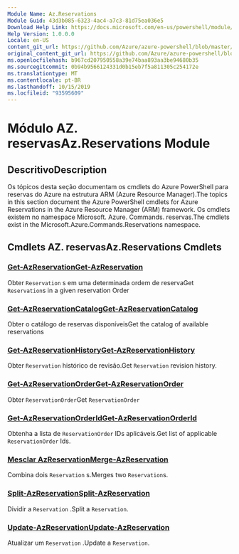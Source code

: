 ```yaml
---
Module Name: Az.Reservations
Module Guid: 43d3b085-6323-4ac4-a7c3-81d75ea036e5
Download Help Link: https://docs.microsoft.com/en-us/powershell/module/az.reservations
Help Version: 1.0.0.0
Locale: en-US
content_git_url: https://github.com/Azure/azure-powershell/blob/master/src/Reservations/Reservations/help/Az.Reservations.md
original_content_git_url: https://github.com/Azure/azure-powershell/blob/master/src/Reservations/Reservations/help/Az.Reservations.md
ms.openlocfilehash: b967cd207950558a39e74baa893aa3be94680b35
ms.sourcegitcommit: 0b94b9566124331d0b15eb7f5a811305c254172e
ms.translationtype: MT
ms.contentlocale: pt-BR
ms.lasthandoff: 10/15/2019
ms.locfileid: "93595609"
---
```

# <span data-ttu-id="da7a6-101">Módulo AZ. reservas</span><span class="sxs-lookup"><span data-stu-id="da7a6-101">Az.Reservations Module</span></span>
## <span data-ttu-id="da7a6-102">Descritivo</span><span class="sxs-lookup"><span data-stu-id="da7a6-102">Description</span></span>
<span data-ttu-id="da7a6-103">Os tópicos desta seção documentam os cmdlets do Azure PowerShell para reservas do Azure na estrutura ARM (Azure Resource Manager).</span><span class="sxs-lookup"><span data-stu-id="da7a6-103">The topics in this section document the Azure PowerShell cmdlets for Azure Reservations in the Azure Resource Manager (ARM) framework.</span></span> <span data-ttu-id="da7a6-104">Os cmdlets existem no namespace Microsoft. Azure. Commands. reservas.</span><span class="sxs-lookup"><span data-stu-id="da7a6-104">The cmdlets exist in the Microsoft.Azure.Commands.Reservations namespace.</span></span>

## <span data-ttu-id="da7a6-105">Cmdlets AZ. reservas</span><span class="sxs-lookup"><span data-stu-id="da7a6-105">Az.Reservations Cmdlets</span></span>
### [<span data-ttu-id="da7a6-106">Get-AzReservation</span><span class="sxs-lookup"><span data-stu-id="da7a6-106">Get-AzReservation</span></span>](Get-AzReservation.md)
<span data-ttu-id="da7a6-107">Obter `Reservation` s em uma determinada ordem de reserva</span><span class="sxs-lookup"><span data-stu-id="da7a6-107">Get `Reservation`s in a given reservation Order</span></span>

### [<span data-ttu-id="da7a6-108">Get-AzReservationCatalog</span><span class="sxs-lookup"><span data-stu-id="da7a6-108">Get-AzReservationCatalog</span></span>](Get-AzReservationCatalog.md)
<span data-ttu-id="da7a6-109">Obter o catálogo de reservas disponíveis</span><span class="sxs-lookup"><span data-stu-id="da7a6-109">Get the catalog of available reservations</span></span>

### [<span data-ttu-id="da7a6-110">Get-AzReservationHistory</span><span class="sxs-lookup"><span data-stu-id="da7a6-110">Get-AzReservationHistory</span></span>](Get-AzReservationHistory.md)
<span data-ttu-id="da7a6-111">Obter `Reservation` histórico de revisão.</span><span class="sxs-lookup"><span data-stu-id="da7a6-111">Get `Reservation` revision history.</span></span>

### [<span data-ttu-id="da7a6-112">Get-AzReservationOrder</span><span class="sxs-lookup"><span data-stu-id="da7a6-112">Get-AzReservationOrder</span></span>](Get-AzReservationOrder.md)
<span data-ttu-id="da7a6-113">Obter `ReservationOrder`</span><span class="sxs-lookup"><span data-stu-id="da7a6-113">Get `ReservationOrder`</span></span>

### [<span data-ttu-id="da7a6-114">Get-AzReservationOrderId</span><span class="sxs-lookup"><span data-stu-id="da7a6-114">Get-AzReservationOrderId</span></span>](Get-AzReservationOrderId.md)
<span data-ttu-id="da7a6-115">Obtenha a lista de `ReservationOrder` IDs aplicáveis.</span><span class="sxs-lookup"><span data-stu-id="da7a6-115">Get list of applicable `ReservationOrder` Ids.</span></span>

### [<span data-ttu-id="da7a6-116">Mesclar AzReservation</span><span class="sxs-lookup"><span data-stu-id="da7a6-116">Merge-AzReservation</span></span>](Merge-AzReservation.md)
<span data-ttu-id="da7a6-117">Combina dois `Reservation` s.</span><span class="sxs-lookup"><span data-stu-id="da7a6-117">Merges two `Reservation`s.</span></span>

### [<span data-ttu-id="da7a6-118">Split-AzReservation</span><span class="sxs-lookup"><span data-stu-id="da7a6-118">Split-AzReservation</span></span>](Split-AzReservation.md)
<span data-ttu-id="da7a6-119">Dividir a `Reservation` .</span><span class="sxs-lookup"><span data-stu-id="da7a6-119">Split a `Reservation`.</span></span>

### [<span data-ttu-id="da7a6-120">Update-AzReservation</span><span class="sxs-lookup"><span data-stu-id="da7a6-120">Update-AzReservation</span></span>](Update-AzReservation.md)
<span data-ttu-id="da7a6-121">Atualizar um `Reservation` .</span><span class="sxs-lookup"><span data-stu-id="da7a6-121">Update a `Reservation`.</span></span>

